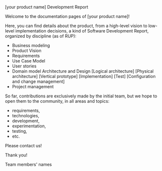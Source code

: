 [your product name] Development Report

Welcome to the documentation pages of [your product name]!

Here, you can find details about the product, from a high-level vision to low-level implementation decisions, a kind of Software Development Report, organized by discipline (as of RUP):
- Business modeling 
- Product Vision
- Requirements 
- Use Case Model 
- User stories 
- Domain model Architecture and Design [Logical architecture] [Physical architecture] [Vertical prototype] [Implementation] [Test] [Configuration and change management] 
- Project management 

So far, contributions are exclusively made by the initial team, but we hope to open them to the community, in all areas and topics: 
- requirements,
- technologies,
- development,
- experimentation,
- testing,
- etc.

Please contact us!

Thank you!

Team members' names
